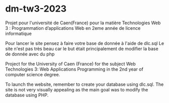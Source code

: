 # dm-tw3-2023
Projet pour l'université de Caen(France) pour la 
matière Technologies Web 3 : Programmation d’applications Web
en 2eme année de licence informatique

Pour lancer le site pensez à faire votre base de donnée à l'aide de dlc.sql
Le site n'est pas très beau car le but était principalement de modifier la base de donnée avec du php






Project for the University of Caen (France) for the subject Web Technologies 3: 
Web Applications Programming in the 2nd year of computer science degree.

To launch the website, remember to create your database using dlc.sql. 
The site is not very visually appealing as the main goal was to modify the database using PHP.
